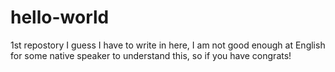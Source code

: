 # hello-world
1st repostory
I guess I have to write in here, I am not good enough at English for some native speaker to understand this, so if you have congrats!
